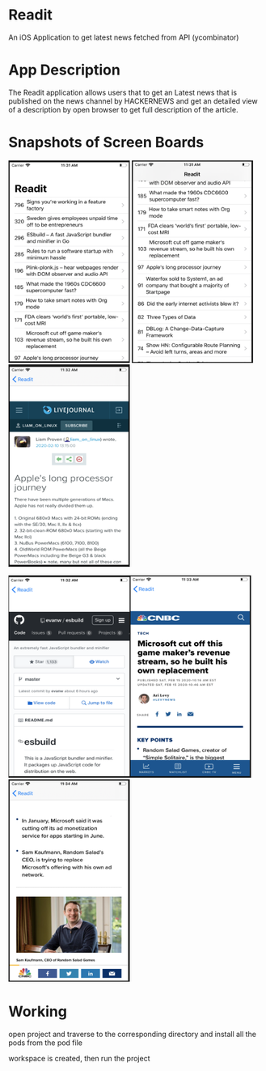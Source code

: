# Readit
An iOS Application to get latest news fetched from API (ycombinator)

# App Description
The Readit application allows users that to get an Latest news that is published on the news channel by HACKERNEWS and get an detailed view of a description by open browser to get full description of the article.

# Snapshots of Screen Boards

<img src="snapshots/Home.png" width ="240" height ="400"> <img src="snapshots/Home1.png" width ="240" height ="400"><img src="snapshots/v1.png" width ="240" height ="400">

<img src="snapshots/v2.png" width ="240" height ="400"><img src="snapshots/v3.png" width ="240" height ="400"><img src="snapshots/v4.png" width ="240" height ="400">




# Working 
open project and traverse to the corresponding directory and install all the pods from the pod file

workspace is created, then run the project 
